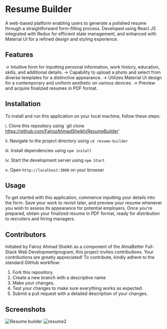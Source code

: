 # Resume Builder
A web-based platform enabling users to generate a polished resume through a straightforward form-filling process. Developed using React JS integrated with Redux for efficient state management, and enhanced with Material UI for a refined design and styling experience.


## Features

-> Intuitive form for inputting personal information, work history, education, skills, and additional details.
-> Capability to upload a photo and select from diverse templates for a distinctive appearance.
-> Utilizes Material UI design for a contemporary and uniform aesthetic on various devices.
-> Preview and acquire finalized resumes in PDF format.


## Installation

To install and run this application on your local machine, follow these steps:

i. Clone this repository using `git clone https://github.com/FairozAhmadSheikh/ResumeBuilder'

ii. Navigate to the project directory using `cd resume-builder`

iii. Install dependencies using `npm install`

iv. Start the development server using `npm Start`

v. Open `http://localhost:3000` on your browser
 



    
## Usage

To get started with this application, commence inputting your details into the form. Save your work to revisit later, and preview your resume whenever you wish to assess its appearance for potential employers. Once you're prepared, obtain your finalized resume in PDF format, ready for distribution to recruiters and hiring managers.


## Contributors

Initiated by Fairoz Ahmad Sheikh as a component of the AlmaBetter Full-Stack Web Developmentprogram, this project invites contributions. Your contributions are greatly appreciated! To contribute, kindly adhere to the standard GitHub workflow:

1. Fork this repository.
2. Create a new branch with a descriptive name 
3. Make your changes.
4. Test your changes to make sure everything works as expected.
5. Submit a pull request with a detailed description of your changes.
## Screenshots
![Resume builder](https://github.com/FairozAhmadSheikh/ResumeBuilder/assets/134375617/d534992c-64fb-41ee-8d4b-205aab4c061d)
![resume2](https://github.com/FairozAhmadSheikh/ResumeBuilder/assets/134375617/3e74bb27-14dc-415b-813b-fe343d960c62)
